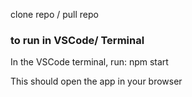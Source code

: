 clone repo / pull repo

### to run in VSCode/ Terminal

In the VSCode terminal, run:
npm start

This should open the app in your browser
